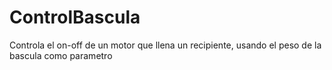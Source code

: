 # ControlBascula
Controla el on-off de un motor que llena un recipiente, usando el peso de la bascula como parametro
